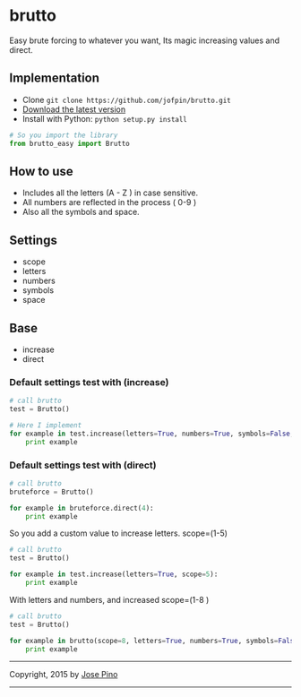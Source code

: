 # brutto
Easy brute forcing to whatever you want, Its magic increasing values and direct.


## Implementation 

-   Clone `git clone https://github.com/jofpin/brutto.git`
-   [Download the latest version](https://github.com/jofpin/brutto/archive/master.zip)
-   Install with Python: `python setup.py install`

```python
# So you import the library
from brutto_easy import Brutto
```

## How to use

-   Includes all the letters (A - Z ) in case sensitive.
-   All numbers are reflected in the process ( 0-9 )
-   Also all the symbols and space.

## Settings
-   scope
-   letters
-   numbers
-   symbols
-   space

## Base 
- increase
- direct

### Default settings test with (increase)
```python
# call brutto
test = Brutto()

# Here I implement
for example in test.increase(letters=True, numbers=True, symbols=False, space=False, scope=4):
    print example
```

### Default settings test with (direct)
```python
# call brutto
bruteforce = Brutto()

for example in bruteforce.direct(4):
    print example
```

So you add a custom value to increase letters. scope=(1-5)
```python
# call brutto
test = Brutto()

for example in test.increase(letters=True, scope=5):
    print example
```

With letters and numbers, and increased scope=(1-8 )
```python
# call brutto
test = Brutto()

for example in brutto(scope=8, letters=True, numbers=True, symbols=False):
    print example
```

-------------

Copyright, 2015 by [Jose Pino](http://twitter.com/jofpin)

-------------
